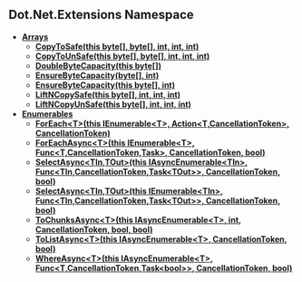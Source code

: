 ## Dot.Net.Extensions Namespace
- **[Arrays](Dot.Net.Extensions.Arrays.md 'Dot.Net.Extensions.Arrays')**
  - **[CopyToSafe(this byte[], byte[], int, int, int)](Dot.Net.Extensions.Arrays.md#Dot.Net.Extensions.Arrays.CopyToSafe(thisbyte[],byte[],int,int,int) 'Dot.Net.Extensions.Arrays.CopyToSafe(this byte[], byte[], int, int, int)')**
  - **[CopyToUnSafe(this byte[], byte[], int, int, int)](Dot.Net.Extensions.Arrays.md#Dot.Net.Extensions.Arrays.CopyToUnSafe(thisbyte[],byte[],int,int,int) 'Dot.Net.Extensions.Arrays.CopyToUnSafe(this byte[], byte[], int, int, int)')**
  - **[DoubleByteCapacity(this byte[])](Dot.Net.Extensions.Arrays.md#Dot.Net.Extensions.Arrays.DoubleByteCapacity(thisbyte[]) 'Dot.Net.Extensions.Arrays.DoubleByteCapacity(this byte[])')**
  - **[EnsureByteCapacity(byte[], int)](Dot.Net.Extensions.Arrays.md#Dot.Net.Extensions.Arrays.EnsureByteCapacity(byte[],int) 'Dot.Net.Extensions.Arrays.EnsureByteCapacity(byte[], int)')**
  - **[EnsureByteCapacity(this byte[], int)](Dot.Net.Extensions.Arrays.md#Dot.Net.Extensions.Arrays.EnsureByteCapacity(thisbyte[],int) 'Dot.Net.Extensions.Arrays.EnsureByteCapacity(this byte[], int)')**
  - **[LiftNCopySafe(this byte[], int, int, int)](Dot.Net.Extensions.Arrays.md#Dot.Net.Extensions.Arrays.LiftNCopySafe(thisbyte[],int,int,int) 'Dot.Net.Extensions.Arrays.LiftNCopySafe(this byte[], int, int, int)')**
  - **[LiftNCopyUnSafe(this byte[], int, int, int)](Dot.Net.Extensions.Arrays.md#Dot.Net.Extensions.Arrays.LiftNCopyUnSafe(thisbyte[],int,int,int) 'Dot.Net.Extensions.Arrays.LiftNCopyUnSafe(this byte[], int, int, int)')**
- **[Enumerables](Dot.Net.Extensions.Enumerables.md 'Dot.Net.Extensions.Enumerables')**
  - **[ForEach&lt;T&gt;(this IEnumerable&lt;T&gt;, Action&lt;T,CancellationToken&gt;, CancellationToken)](Dot.Net.Extensions.Enumerables.md#Dot.Net.Extensions.Enumerables.ForEach_T_(thisSystem.Collections.Generic.IEnumerable_T_,System.Action_T,System.Threading.CancellationToken_,System.Threading.CancellationToken) 'Dot.Net.Extensions.Enumerables.ForEach<T>(this System.Collections.Generic.IEnumerable<T>, System.Action<T,System.Threading.CancellationToken>, System.Threading.CancellationToken)')**
  - **[ForEachAsync&lt;T&gt;(this IEnumerable&lt;T&gt;, Func&lt;T,CancellationToken,Task&gt;, CancellationToken, bool)](Dot.Net.Extensions.Enumerables.md#Dot.Net.Extensions.Enumerables.ForEachAsync_T_(thisSystem.Collections.Generic.IEnumerable_T_,System.Func_T,System.Threading.CancellationToken,System.Threading.Tasks.Task_,System.Threading.CancellationToken,bool) 'Dot.Net.Extensions.Enumerables.ForEachAsync<T>(this System.Collections.Generic.IEnumerable<T>, System.Func<T,System.Threading.CancellationToken,System.Threading.Tasks.Task>, System.Threading.CancellationToken, bool)')**
  - **[SelectAsync&lt;TIn,TOut&gt;(this IAsyncEnumerable&lt;TIn&gt;, Func&lt;TIn,CancellationToken,Task&lt;TOut&gt;&gt;, CancellationToken, bool)](Dot.Net.Extensions.Enumerables.md#Dot.Net.Extensions.Enumerables.SelectAsync_TIn,TOut_(thisSystem.Collections.Generic.IAsyncEnumerable_TIn_,System.Func_TIn,System.Threading.CancellationToken,System.Threading.Tasks.Task_TOut__,System.Threading.CancellationToken,bool) 'Dot.Net.Extensions.Enumerables.SelectAsync<TIn,TOut>(this System.Collections.Generic.IAsyncEnumerable<TIn>, System.Func<TIn,System.Threading.CancellationToken,System.Threading.Tasks.Task<TOut>>, System.Threading.CancellationToken, bool)')**
  - **[SelectAsync&lt;TIn,TOut&gt;(this IEnumerable&lt;TIn&gt;, Func&lt;TIn,CancellationToken,Task&lt;TOut&gt;&gt;, CancellationToken, bool)](Dot.Net.Extensions.Enumerables.md#Dot.Net.Extensions.Enumerables.SelectAsync_TIn,TOut_(thisSystem.Collections.Generic.IEnumerable_TIn_,System.Func_TIn,System.Threading.CancellationToken,System.Threading.Tasks.Task_TOut__,System.Threading.CancellationToken,bool) 'Dot.Net.Extensions.Enumerables.SelectAsync<TIn,TOut>(this System.Collections.Generic.IEnumerable<TIn>, System.Func<TIn,System.Threading.CancellationToken,System.Threading.Tasks.Task<TOut>>, System.Threading.CancellationToken, bool)')**
  - **[ToChunksAsync&lt;T&gt;(this IAsyncEnumerable&lt;T&gt;, int, CancellationToken, bool, bool)](Dot.Net.Extensions.Enumerables.md#Dot.Net.Extensions.Enumerables.ToChunksAsync_T_(thisSystem.Collections.Generic.IAsyncEnumerable_T_,int,System.Threading.CancellationToken,bool,bool) 'Dot.Net.Extensions.Enumerables.ToChunksAsync<T>(this System.Collections.Generic.IAsyncEnumerable<T>, int, System.Threading.CancellationToken, bool, bool)')**
  - **[ToListAsync&lt;T&gt;(this IAsyncEnumerable&lt;T&gt;, CancellationToken, bool)](Dot.Net.Extensions.Enumerables.md#Dot.Net.Extensions.Enumerables.ToListAsync_T_(thisSystem.Collections.Generic.IAsyncEnumerable_T_,System.Threading.CancellationToken,bool) 'Dot.Net.Extensions.Enumerables.ToListAsync<T>(this System.Collections.Generic.IAsyncEnumerable<T>, System.Threading.CancellationToken, bool)')**
  - **[WhereAsync&lt;T&gt;(this IAsyncEnumerable&lt;T&gt;, Func&lt;T,CancellationToken,Task&lt;bool&gt;&gt;, CancellationToken, bool)](Dot.Net.Extensions.Enumerables.md#Dot.Net.Extensions.Enumerables.WhereAsync_T_(thisSystem.Collections.Generic.IAsyncEnumerable_T_,System.Func_T,System.Threading.CancellationToken,System.Threading.Tasks.Task_bool__,System.Threading.CancellationToken,bool) 'Dot.Net.Extensions.Enumerables.WhereAsync<T>(this System.Collections.Generic.IAsyncEnumerable<T>, System.Func<T,System.Threading.CancellationToken,System.Threading.Tasks.Task<bool>>, System.Threading.CancellationToken, bool)')**